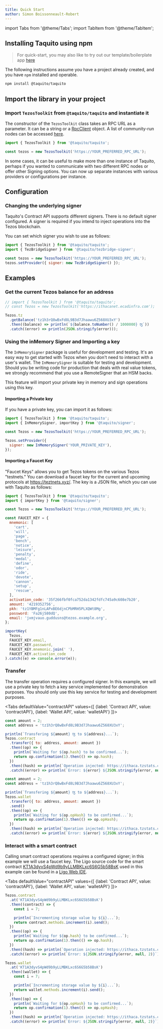 ```yaml
---
title: Quick Start
author: Simon Boissonneault-Robert
---
```


import Tabs from '@theme/Tabs';
import TabItem from '@theme/TabItem';

## Installing Taquito using npm

> For quick-start, you may also like to try out our template/boilerplate app [here][boilerplate]

The following instructions assume you have a project already created, and you have `npm` installed and operable.

```bash
npm install @taquito/taquito
```

## Import the library in your project

### Import `TezosToolkit` from `@taquito/taquito` and instantiate it

The constructor of the `TezosToolkit` class takes an RPC URL as a parameter. It can be a string or a [RpcClient](rpc_package.md) object. A list of community-run nodes can be accessed [here](rpc_nodes.md#list-of-community-run-nodes).

```js
import { TezosToolkit } from '@taquito/taquito';

const tezos = new TezosToolkit('https://YOUR_PREFERRED_RPC_URL');
```

In some cases, it can be useful to make more than one instance of Taquito, perhaps if you wanted to communicate with two different RPC nodes or offer other Signing options. You can now up separate instances with various providers or configurations per instance.

## Configuration

### Changing the underlying signer

Taquito's Contract API supports different signers. There is no default signer configured. A signer is required if you intend to inject operations into the Tezos blockchain.

You can set which signer you wish to use as follows:

```js
import { TezosToolkit } from '@taquito/taquito';
import { TezBridgeSigner } from '@taquito/tezbridge-signer';

const tezos = new TezosToolkit('https://YOUR_PREFERRED_RPC_URL');
tezos.setProvider({ signer: new TezBridgeSigner() });
```

## Examples

### Get the current Tezos balance for an address

```js live noInline
// import { TezosToolkit } from '@taquito/taquito';
// const Tezos = new TezosToolkit('https://ithacanet.ecadinfra.com');

Tezos.tz
  .getBalance('tz1h3rQ8wBxFd8L9B3d7Jhaawu6Z568XU3xY')
  .then((balance) => println(`${balance.toNumber() / 1000000} ꜩ`))
  .catch((error) => println(JSON.stringify(error)));
```

### Using the inMemory Signer and Importing a key

The `InMemorySigner` package is useful for development and testing. It's an easy way to get started with Tezos when you don't need to interact with a user's wallet. The `InMemorySigner` is suitable for testing and development. Should you be writing code for production that deals with real value tokens, we strongly recommend that you use a RemoteSigner that an HSM backs.

This feature will import your private key in memory and sign operations using this key.

#### Importing a Private key

If you have a private key, you can import it as follows:

```js
import { TezosToolkit } from '@taquito/taquito';
import { InMemorySigner, importKey } from '@taquito/signer';

const Tezos = new TezosToolkit('https://YOUR_PREFERRED_RPC_URL');

Tezos.setProvider({
  signer: new InMemorySigner('YOUR_PRIVATE_KEY'),
});
```

#### Importing a Faucet Key

"Faucet Keys" allows you to get Tezos tokens on the various Tezos "testnets." You can download a faucet key for the current and upcoming protocols at https://teztnets.xyz/. The key is a JSON file, which you can use with Taquito as follows:

```js
import { TezosToolkit } from '@taquito/taquito';
import { importKey } from '@taquito/signer';

const Tezos = new TezosToolkit('https://YOUR_PREFERRED_RPC_URL');

const FAUCET_KEY = {
  mnemonic: [
    'cart',
    'will',
    'page',
    'bench',
    'notice',
    'leisure',
    'penalty',
    'medal',
    'define',
    'odor',
    'ride',
    'devote',
    'cannon',
    'setup',
    'rescue',
  ],
  activation_code: '35f266fbf0fca752da1342fdfc745a9c608e7b20',
  amount: '4219352756',
  pkh: 'tz1YBMFg1nLAPxBE6djnCPbMRH5PLXQWt8Mg',
  password: 'Fa26j580dQ',
  email: 'jxmjvauo.guddusns@tezos.example.org',
};

importKey(
  Tezos,
  FAUCET_KEY.email,
  FAUCET_KEY.password,
  FAUCET_KEY.mnemonic.join(' '),
  FAUCET_KEY.activation_code
).catch((e) => console.error(e));
```

### Transfer

The transfer operation requires a configured signer. In this example, we will use a private key to fetch a key service implemented for demonstration purposes. You should only use this key service for testing and development purposes.

<Tabs
defaultValue="contractAPI"
values={[
{label: 'Contract API', value: 'contractAPI'},
{label: 'Wallet API', value: 'walletAPI'}
]}>
<TabItem value="contractAPI">

```js live noInline
const amount = 2;
const address = 'tz1h3rQ8wBxFd8L9B3d7Jhaawu6Z568XU3xY';

println(`Transfering ${amount} ꜩ to ${address}...`);
Tezos.contract
  .transfer({ to: address, amount: amount })
  .then((op) => {
    println(`Waiting for ${op.hash} to be confirmed...`);
    return op.confirmation(1).then(() => op.hash);
  })
  .then((hash) => println(`Operation injected: https://ithaca.tzstats.com/${hash}`))
  .catch((error) => println(`Error: ${error} ${JSON.stringify(error, null, 2)}`));
```

</TabItem>
  <TabItem value="walletAPI">

```js live noInline wallet
const amount = 2;
const address = 'tz1h3rQ8wBxFd8L9B3d7Jhaawu6Z568XU3xY';

println(`Transfering ${amount} ꜩ to ${address}...`);
Tezos.wallet
  .transfer({ to: address, amount: amount })
  .send()
  .then((op) => {
    println(`Waiting for ${op.opHash} to be confirmed...`);
    return op.confirmation(1).then(() => op.opHash);
  })
  .then((hash) => println(`Operation injected: https://ithaca.tzstats.com/${hash}`))
  .catch((error) => println(`Error: ${error} ${JSON.stringify(error, null, 2)}`));
```

  </TabItem>
</Tabs>

### Interact with a smart contract

Calling smart contract operations requires a configured signer; in this example we will use a faucet key. The Ligo source code for the smart contract [KT1A3dyvS4pWd9b9yLLMBKLxc6S6G5b58BsK][smart_contract_on_better_call_dev] used in this example can be found in a [Ligo Web IDE][smart_contract_source].

<Tabs
defaultValue="contractAPI"
values={[
{label: 'Contract API', value: 'contractAPI'},
{label: 'Wallet API', value: 'walletAPI'}
]}>
<TabItem value="contractAPI">

```js live noInline
Tezos.contract
  .at('KT1A3dyvS4pWd9b9yLLMBKLxc6S6G5b58BsK')
  .then((contract) => {
    const i = 7;

    println(`Incrementing storage value by ${i}...`);
    return contract.methods.increment(i).send();
  })
  .then((op) => {
    println(`Waiting for ${op.hash} to be confirmed...`);
    return op.confirmation(1).then(() => op.hash);
  })
  .then((hash) => println(`Operation injected: https://ithaca.tzstats.com/${hash}`))
  .catch((error) => println(`Error: ${JSON.stringify(error, null, 2)}`));
```

</TabItem>
  <TabItem value="walletAPI">

```js live noInline wallet
Tezos.wallet
  .at('KT1A3dyvS4pWd9b9yLLMBKLxc6S6G5b58BsK')
  .then((wallet) => {
    const i = 7;

    println(`Incrementing storage value by ${i}...`);
    return wallet.methods.increment(i).send();
  })
  .then((op) => {
    println(`Waiting for ${op.opHash} to be confirmed...`);
    return op.confirmation(1).then(() => op.opHash);
  })
  .then((hash) => println(`Operation injected: https://ithaca.tzstats.com/${hash}`))
  .catch((error) => println(`Error: ${JSON.stringify(error, null, 2)}`));
```


  </TabItem>
</Tabs>

[boilerplate]: https://github.com/ecadlabs/taquito-boilerplate
[smart_contract_source]: https://ide.ligolang.org/p/CelcoaDRK5mLFDmr5rSWug
[smart_contract_on_better_call_dev]: https://better-call.dev/ithacanet/KT1Gx18RNNvFvrv1gb9abBWCqxEPyFT5duTP/operations
